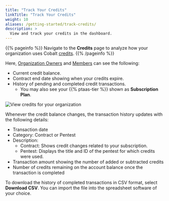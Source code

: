 ```yaml
---
title: "Track Your Credits"
linkTitle: "Track Your Credits"
weight: 10
aliases: /getting-started/track-credits/
description: >
  View and track your credits in the dashboard.
---
```


{{% pageinfo %}}
Navigate to the **Credits** page to analyze how your organization uses Cobalt [credits](/platform-deep-dive/credits/).
{{% /pageinfo %}}

Here, [Organization Owners](/getting-started/glossary/#organization-owner) and [Members](/getting-started/glossary/#organization-member) can see the following:

- Current credit balance.
- Contract end date showing when your credits expire.
- History of pending and completed credit transactions.
  - You may also see your {{% ptaas-tier %}} shown as **Subscription Plan**.

![View credits for your organization](/deepdive/CreditsPage.png "View credits for your organization")

Whenever the credit balance changes, the transaction history updates with the following details:

- Transaction date
- Category: Contract or Pentest
- Description:
  - Contract: Shows credit changes related to your subscription.
  - Pentest: Displays the title and ID of the pentest for which credits were used.
- Transaction amount showing the number of added or subtracted credits
- Number of credits remaining on the account balance once the transaction is completed

To download the history of completed transactions in CSV format, select **Download CSV**. You can import the file into the spreadsheet software of your choice.
